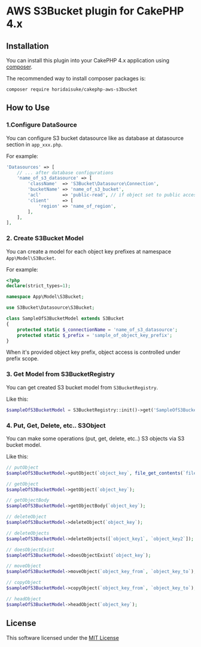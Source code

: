 # AWS S3Bucket plugin for CakePHP 4.x

## Installation

You can install this plugin into your CakePHP 4.x application using [composer](https://getcomposer.org).

The recommended way to install composer packages is:

```
composer require horidaisuke/cakephp-aws-s3bucket
```

## How to Use

### 1.Configure DataSource

You can configure S3 bucket datasource like as database at datasource section in `app_xxx.php`.

For example:

```php
'Datasources' => [
    // ... after database configurations
    'name_of_s3_datasource' => [
        'className'  => 'S3Bucket\Datasource\Connection',
        'bucketName' => 'name_of_s3_bucket',
        'acl'        => 'public-read', // if object set to public access (default set to private)
        'client'     => [
            'region' => 'name_of_region',
        ],
    ],
],

```

### 2. Create S3Bucket Model

You can create a model for each object key prefixes at namespace `App\Model\S3Bucket`.

For example:

```php
<?php
declare(strict_types=1);

namespace App\Model\S3Bucket;

use S3Bucket\Datasource\S3Bucket;

class SampleOfS3BucketModel extends S3Bucket
{
    protected static $_connectionName = 'name_of_s3_datasource';
    protected static $_prefix = 'sample_of_object_key_prefix';
}
```

When it's provided object key prefix, object access is controlled under prefix scope.

### 3. Get Model from S3BucketRegistry

You can get created S3 bucket model from `S3BucketRegistry`.

Like this:

```php
$sampleOfS3BucketModel = S3BucketRegistry::init()->get('SampleOfS3BucketModel');
```

### 4. Put, Get, Delete, etc.. S3Object

You can make some operations (put, get, delete, etc..) S3 objects via S3 bucket model.

Like this:

```php
// putObject
$sampleOfS3BucketModel->putObject(`object_key`, file_get_contents(`filename_for_put`));

// getObject
$sampleOfS3BucketModel->getObject(`object_key`);

// getObjectBody
$sampleOfS3BucketModel->getObjectBody(`object_key`);

// deleteObject
$sampleOfS3BucketModel->deleteObject(`object_key`);

// deleteObjects
$sampleOfS3BucketModel->deleteObjects([`object_key1`, `object_key2`]);

// doesObjectExist
$sampleOfS3BucketModel->doesObjectExist(`object_key`);

// moveObject
$sampleOfS3BucketModel->moveObject(`object_key_from`, `object_key_to`);

// copyObject
$sampleOfS3BucketModel->copyObject(`object_key_from`, `object_key_to`);

// headObject
$sampleOfS3BucketModel->headObject(`object_key`);
```

## License
This software licensed under the [MIT License](https://github.com/horidaisuke/cakephp-aws-s3bucket/blob/master/LICENSE)
